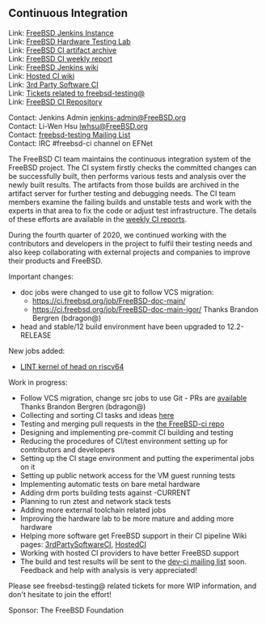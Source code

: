 ## Continuous Integration ##

Link: [FreeBSD Jenkins Instance](https://ci.FreeBSD.org)  
Link: [FreeBSD Hardware Testing Lab](https://ci.FreeBSD.org/hwlab)  
Link: [FreeBSD CI artifact archive](https://artifact.ci.FreeBSD.org)  
Link: [FreeBSD CI weekly report](https://hackmd.io/@FreeBSD-CI)  
Link: [FreeBSD Jenkins wiki](https://wiki.freebsd.org/Jenkins)  
Link: [Hosted CI wiki](https://wiki.freebsd.org/HostedCI)  
Link: [3rd Party Software CI](https://wiki.freebsd.org/3rdPartySoftwareCI)  
Link: [Tickets related to freebsd-testing@](https://preview.tinyurl.com/y9maauwg)  
Link: [FreeBSD CI Repository](https://github.com/freebsd/freebsd-ci)  

Contact: Jenkins Admin <jenkins-admin@FreeBSD.org>  
Contact: Li-Wen Hsu <lwhsu@FreeBSD.org>  
Contact: [freebsd-testing Mailing List](https://lists.FreeBSD.org/mailman/listinfo/freebsd-testing)  
Contact: IRC #freebsd-ci channel on EFNet  

The FreeBSD CI team maintains the continuous integration system
of the FreeBSD project.  The CI system firstly checks the committed changes
can be successfully built, then performs various tests and analysis over the
newly built results.
The artifacts from those builds are archived in the artifact server for
further testing and debugging needs.  The CI team members examine the
failing builds and unstable tests and work with the experts in that area to
fix the code or adjust test infrastructure.  The details of these efforts
are available in the [weekly CI reports](https://hackmd.io/@FreeBSD-CI).

During the fourth quarter of 2020, we continued working with the contributors and
developers in the project to fulfil their testing needs and also keep
collaborating with external projects and companies to improve their products
and FreeBSD.

Important changes:

  * doc jobs were changed to use git to follow VCS migration:
    * https://ci.freebsd.org/job/FreeBSD-doc-main/
    * https://ci.freebsd.org/job/FreeBSD-doc-main-igor/
    Thanks Brandon Bergren (bdragon@)
  * head and stable/12 build environment have been upgraded to 12.2-RELEASE

New jobs added:
  * [LINT kernel of head on riscv64](https://ci.freebsd.org/job/FreeBSD-head-riscv64-LINT)

Work in progress:
  * Follow VCS migration, change src jobs to use Git - PRs are 
    [available](https://github.com/freebsd/freebsd-ci/pull/121)
    Thanks Brandon Bergren (bdragon@)
  * Collecting and sorting CI tasks and ideas
    [here](https://hackmd.io/@FreeBSD-CI/freebsd-ci-todo)
  * Testing and merging pull requests in the
    [the FreeBSD-ci repo](https://github.com/freebsd/freebsd-ci/pulls)
  * Designing and implementing pre-commit CI building and testing
  * Reducing the procedures of CI/test environment setting up for contributors and
    developers
  * Setting up the CI stage environment and putting the experimental jobs on it
  * Setting up public network access for the VM guest running tests
  * Implementing automatic tests on bare metal hardware
  * Adding drm ports building tests against -CURRENT
  * Planning to run ztest and network stack tests
  * Adding more external toolchain related jobs
  * Improving the hardware lab to be more mature and adding more hardware
  * Helping more software get FreeBSD support in their CI pipeline
    Wiki pages: [3rdPartySoftwareCI](https://wiki.freebsd.org/3rdPartySoftwareCI),
    [HostedCI](https://wiki.freebsd.org/HostedCI)
  * Working with hosted CI providers to have better FreeBSD support
  * The build and test results will be sent to the
    [dev-ci mailing list](https://lists.freebsd.org/mailman/listinfo/dev-ci)
    soon. Feedback and help with analysis is very appreciated!

Please see freebsd-testing@ related tickets for more WIP information, and don't hesitate to join the effort!

Sponsor: The FreeBSD Foundation
